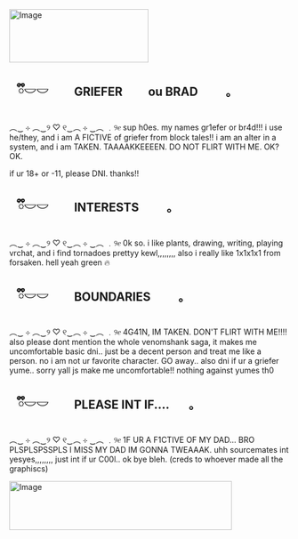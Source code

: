<img width="250" height="96" alt="Image" src="https://github.com/user-attachments/assets/9d746a58-9c79-4895-ae2f-b0c4c757a5eb" />

## ⠀ྀི𓎟𓎟⠀⠀⠀GRIEFER⠀⠀⠀ou   BRAD⠀⠀ㅤ｡

︵‿ ⊹ ︵‿୨ ♡ ୧‿︵ ⊹ ‿︵
﹒୨𝑒   sup h0es. my names gr1efer or br4d!!! i use he/they, and i am A FICTIVE of griefer from block tales!!
i am an alter in a system, and i am TAKEN. TAAAAKKEEEEN. DO NOT FLIRT WITH ME. OK? OK. 

if ur 18+ or -11, please DNI.  thanks!!

## ⠀ྀི𓎟𓎟⠀⠀⠀INTERESTS⠀⠀ㅤ｡

︵‿ ⊹ ︵‿୨ ♡ ୧‿︵ ⊹ ‿︵
﹒୨𝑒  0k so. i like plants, drawing, writing, playing vrchat, and i find tornadoes prettyy kewl,,,,,,,,
also i really like 1x1x1x1 from forsaken. hell yeah green :fire:

## ⠀ྀི𓎟𓎟⠀⠀⠀BOUNDARIES⠀⠀ㅤ｡

︵‿ ⊹ ︵‿୨ ♡ ୧‿︵ ⊹ ‿︵
﹒୨𝑒  4G41N, IM TAKEN. DON'T FLIRT WITH ME!!!! also please dont mention the whole venomshank saga, it makes me uncomfortable
basic dni.. just be a decent person and treat me like a person. no i am not ur favorite character. GO away..
also dni if ur a griefer yume.. sorry yall js make me uncomfortable!! nothing against yumes th0

## ⠀ྀི𓎟𓎟⠀⠀⠀PLEASE INT IF....⠀ㅤ｡

︵‿ ⊹ ︵‿୨ ♡ ୧‿︵ ⊹ ‿︵
﹒୨𝑒  1F UR A F1CTIVE OF MY DAD... BRO PLSPLSPSSPLS I MISS MY DAD IM GONNA TWEAAAK. uhh sourcemates int yesyes,,,,,,,,
just int if ur C00l.. ok bye bleh. (creds to whoever made all the graphiscs)

<img width="400" height="88" alt="Image" src="https://github.com/user-attachments/assets/59c71806-d648-46a4-a6b9-c9dc7c89c116" />

